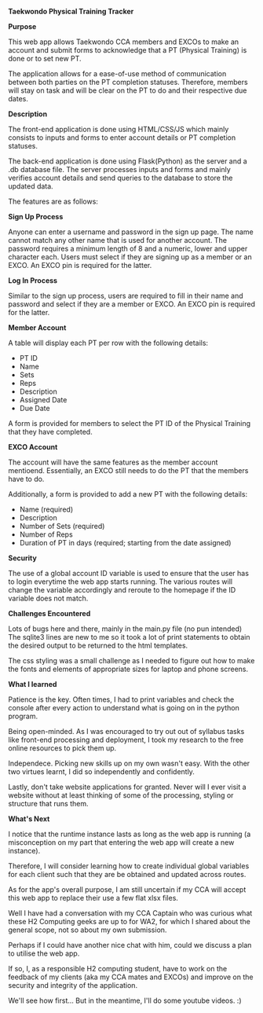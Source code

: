 **Taekwondo Physical Training Tracker**


**Purpose**

This web app allows Taekwondo CCA members and EXCOs to make an account and submit forms to acknowledge that a PT (Physical Training) is done or to set new PT.

The application allows for a ease-of-use method of communication between both parties on the PT completion statuses. Therefore, members will stay on task and will be clear on the PT to do and their respective due dates.


**Description**

The front-end application is done using HTML/CSS/JS which mainly consists to inputs and forms to enter account details or PT completion statuses.

The back-end application is done using Flask(Python) as the server and a .db database file. The server processes inputs and forms and mainly verifies account details and send queries to the database to store the updated data.

The features are as follows:

**Sign Up Process**

Anyone can enter a username and password in the sign up page.
The name cannot match any other name that is used for another account.
The password requires a minimum length of 8 and a numeric, lower and upper character each.
Users must select if they are signing up as a member or an EXCO. An EXCO pin is required for the latter.

**Log In Process**

Similar to the sign up process, users are required to fill in their name and password and select if they are a member or EXCO.
An EXCO pin is required for the latter.

**Member Account**

A table will display each PT per row with the following details:

- PT ID
- Name
- Sets
- Reps
- Description
- Assigned Date
- Due Date

A form is provided for members to select the PT ID of the Physical Training that they have completed.

**EXCO Account**

The account will have the same features as the member account mentioend. Essentially, an EXCO still needs to do the PT that the members have to do.

Additionally, a form is provided to add a new PT with the following details:

- Name (required)
- Description
- Number of Sets (required)
- Number of Reps
- Duration of PT in days (required; starting from the date assigned)

**Security**

The use of a global account ID variable is used to ensure that the user has to login everytime the web app starts running. The various routes will change the variable accordingly and reroute to the homepage if the ID variable does not match.

**Challenges Encountered**

Lots of bugs here and there, mainly in the main.py file (no pun intended)
The sqlite3 lines are new to me so it took a lot of print statements to obtain the desired output to be returned to the html templates.

The css styling was a small challenge as I needed to figure out how to make the fonts and elements of appropriate sizes for laptop and phone screens.

**What I learned**

Patience is the key. Often times, I had to print variables and check the console after every action to understand what is going on in the python program.

Being open-minded. As I was encouraged to try out out of syllabus tasks like front-end processing and deployment, I took my research to the free online resources to pick them up.

Independece. Picking new skills up on my own wasn't easy. With the other two virtues learnt, I did so independently and confidently.

Lastly, don't take website applications for granted. Never will I ever visit a website without at least thinking of some of the processing, styling or structure that runs them.

**What's Next**

I notice that the runtime instance lasts as long as the web app is running (a misconception on my part that entering the web app will create a new instance).

Therefore, I will consider learning how to create individual global variables for each client such that they are be obtained and updated across routes.

As for the app's overall purpose, I am still uncertain if my CCA will accept this web app to replace their use a few flat xlsx files.

Well I have had a conversation with my CCA Captain who was curious what these H2 Computing geeks are up to for WA2, for which I shared about the general scope, not so about my own submission.

Perhaps if I could have another nice chat with him, could we discuss a plan to utilise the web app.

If so, I, as a responsible H2 computing student, have to work on the feedback of my clients (aka my CCA mates and EXCOs) and improve on the security and integrity of the application.

We'll see how first... But in the meantime, I'll do some youtube videos. :)
